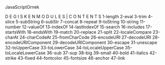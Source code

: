 J a v a S c r i p t O r n e k 
 

D E G I S K E N M O D U L E S | C O N T E N T S
1-length
2-eval
3-trim
4-slice
5-subString
6-subStr
7-concat
8-repeat
9-toString
10-string
11-number
12-valueOf
13-indexOf
14-lastIndexOf
15-search
16-includes
17-startsWith
18-endsWith
19-match
20-replace
21-split
22-localeCompare
23-charAt
24-charCodeAt
25-fromCharCode
26-encodeURI
27-decodeURI
28-encodeURIComponent
29-decodeURIComponent
30-escape
31-unescape
32-toUpperCase
33-toLowerCase
34-toLocaleUpperCase
35-toLocaleLowerCase
36-sub
37-sup
38-big
39-small
40-bold
41-italics
42-strike
43-fixed
44-fontcolor
45-fontsize
46-anchor
47-link